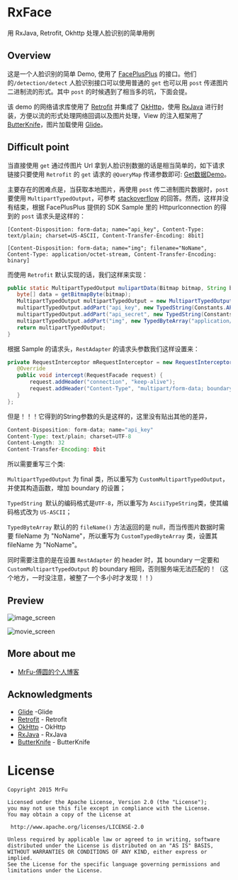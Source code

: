 RxFace
=====================

用 RxJava, Retrofit, Okhttp 处理人脸识别的简单用例

## Overview

这是一个人脸识别的简单 Demo, 使用了 [FacePlusPlus](http://www.faceplusplus.com.cn/) 的接口。他们的`/detection/detect` 人脸识别接口可以使用普通的 `get` 也可以用 `post` 传递图片二进制流的形式。其中 `post` 的时候遇到了相当多的坑，下面会提。

该 demo 的网络请求库使用了 [Retrofit](https://github.com/square/retrofit) 并集成了 [OkHttp](https://github.com/square/okhttp)，使用 [RxJava](https://github.com/ReactiveX/RxJava) 进行封装，方便以流的形式处理网络回调以及图片处理，View 的注入框架用了 [ButterKnife](https://github.com/JakeWharton/butterknife)，图片加载使用 [Glide](https://github.com/bumptech/glide)。


## Difficult point

当直接使用 `get` 通过传图片 Url 拿到人脸识别数据的话是相当简单的，如下请求链接只要使用 `Retrofit` 的 `get` 请求的 `@QueryMap` 传递参数即可: [Get数据Demo](http://apicn.faceplusplus.com/v2/detection/detect?api_key=7cd1e10dc037bbe9e6db2813d6127475&api_secret=gruCjvStG159LCJutENBt6yzeLK_5ggX&url=http://imglife.gmw.cn/attachement/jpg/site2/20111014/002564a5d7d21002188831.jpg)。


主要存在的困难点是，当获取本地图片，再使用 `post` 传二进制图片数据时，`post` 要使用 `MultipartTypedOutput`，可参考 [stackoverflow](http://stackoverflow.com/questions/25249042/retrofit-multiple-images-attached-in-one-multipart-request/25260556#25260556) 的回答。然而，这样并没有结束，根据 FacePlusPlus 提供的 SDK Sample 里的 Httpurlconnection 的得到的 `post` 请求头是这样的：

 `[Content-Disposition: form-data; name="api_key", Content-Type: text/plain; charset=US-ASCII, Content-Transfer-Encoding: 8bit]`
 
 `[Content-Disposition: form-data; name="img"; filename="NoName", Content-Type: application/octet-stream, Content-Transfer-Encoding: binary]`
 
 而使用 `Retrofit` 默认实现的话，我们这样来实现：
 
 ```java
 public static MultipartTypedOutput mulipartData(Bitmap bitmap, String boundary){
    byte[] data = getBitmapByte(bitmap);
    MultipartTypedOutput multipartTypedOutput = new MultipartTypedOutput();
    multipartTypedOutput.addPart("api_key", new TypedString(Constants.API_KEY));
    multipartTypedOutput.addPart("api_secret", new TypedString(Constants.API_SECRET));
    multipartTypedOutput.addPart("img", new TypedByteArray("application/octet-stream", data));
    return multipartTypedOutput;
}
 ```
 
 根据 Sample 的请求头，`RestAdapter` 的请求头参数我们这样设置来：
 
 ```java
 private RequestInterceptor mRequestInterceptor = new RequestInterceptor() {
    @Override
    public void intercept(RequestFacade request) {
        request.addHeader("connection", "keep-alive");
        request.addHeader("Content-Type", "multipart/form-data; boundary="+ getBoundary() + "; charset=UTF-8");
    }
};
 ```
 
 
但是！！！它得到的String参数的头是这样的，这里没有贴出其他的差异，

 ```java
Content-Disposition: form-data; name="api_key"
Content-Type: text/plain; charset=UTF-8
Content-Length: 32
Content-Transfer-Encoding: 8bit
 ``` 
 
所以需要重写三个类:

`MultipartTypedOutput` 为 final 类，所以重写为 `CustomMultipartTypedOutput`，并使其构造函数，增加 boundary 的设置；

`TypedString `默认的编码格式是`UTF-8`，所以重写为 `AsciiTypeString`类，使其编码格式改为 `US-ASCII`；

`TypedByteArray` 默认的的 `fileName()` 方法返回的是 null，而当传图片数据时需要 fileName 为 "NoName"，所以重写为 `CustomTypedByteArray` 类，设置其 fileName 为 "NoName"。
 
 同时需要注意的是在设置 `RestAdapter` 的 header 时，其 boundary 一定要和 `CustomMultipartTypedOutput` 的 boundary 相同，否则服务端无法匹配的！（这个地方，一时没注意，被整了一个多小时才发现！！） 
 


## Preview

![image_screen](https://raw.githubusercontent.com/MrFuFuFu/RxFace/master/images/image_screen.png)

![movie_screen](https://raw.githubusercontent.com/MrFuFuFu/RxFace/master/images/movie_screen.gif)


## More about me

* [MrFu-傅圆的个人博客](http://mrfu.me/)



## Acknowledgments

* [Glide](https://github.com/bumptech/glide) -Glide
* [Retrofit](https://github.com/square/retrofit) - Retrofit
* [OkHttp](https://github.com/square/okhttp) - OkHttp
* [RxJava](https://github.com/ReactiveX/RxJava) - RxJava
* [ButterKnife](https://github.com/JakeWharton/butterknife) - ButterKnife



License
============

    Copyright 2015 MrFu

	Licensed under the Apache License, Version 2.0 (the "License");
	you may not use this file except in compliance with the License.
	You may obtain a copy of the License at

     http://www.apache.org/licenses/LICENSE-2.0

	Unless required by applicable law or agreed to in writing, software
	distributed under the License is distributed on an "AS IS" BASIS,
	WITHOUT WARRANTIES OR CONDITIONS OF ANY KIND, either express or implied.
	See the License for the specific language governing permissions and
	limitations under the License.